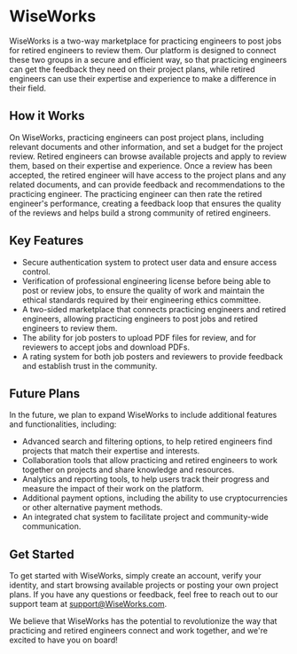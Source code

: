 # WiseWorks
WiseWorks is a two-way marketplace for practicing engineers to post jobs for retired engineers to review them. Our platform is designed to connect these two groups in a secure and efficient way, so that practicing engineers can get the feedback they need on their project plans, while retired engineers can use their expertise and experience to make a difference in their field.

## How it Works
On WiseWorks, practicing engineers can post project plans, including relevant documents and other information, and set a budget for the project review. Retired engineers can browse available projects and apply to review them, based on their expertise and experience. Once a review has been accepted, the retired engineer will have access to the project plans and any related documents, and can provide feedback and recommendations to the practicing engineer. The practicing engineer can then rate the retired engineer's performance, creating a feedback loop that ensures the quality of the reviews and helps build a strong community of retired engineers.

## Key Features
* Secure authentication system to protect user data and ensure access control.
* Verification of professional engineering license before being able to post or review jobs, to ensure the quality of work and maintain the ethical standards required by their engineering ethics committee.
* A two-sided marketplace that connects practicing engineers and retired engineers, allowing practicing engineers to post jobs and retired engineers to review them.
* The ability for job posters to upload PDF files for review, and for reviewers to accept jobs and download PDFs.
* A rating system for both job posters and reviewers to provide feedback and establish trust in the community.


## Future Plans
In the future, we plan to expand WiseWorks to include additional features and functionalities, including:

* Advanced search and filtering options, to help retired engineers find projects that match their expertise and interests.
* Collaboration tools that allow practicing and retired engineers to work together on projects and share knowledge and resources.
* Analytics and reporting tools, to help users track their progress and measure the impact of their work on the platform.
* Additional payment options, including the ability to use cryptocurrencies or other alternative payment methods.
* An integrated chat system to facilitate project and community-wide communication.

## Get Started

To get started with WiseWorks, simply create an account, verify your identity, and start browsing available projects or posting your own project plans. If you have any questions or feedback, feel free to reach out to our support team at support@WiseWorks.com.

We believe that WiseWorks has the potential to revolutionize the way that practicing and retired engineers connect and work together, and we're excited to have you on board!
